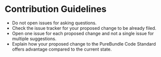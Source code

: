 # Contribution Guidelines

* Do not open issues for asking questions.
* Check the issue tracker for your proposed change to be already filed.
* Open one issue for each proposed change and not a single issue for multiple suggestions.
* Explain how your proposed change to the PureBundle Code Standard offers advantage compared to the current state.
